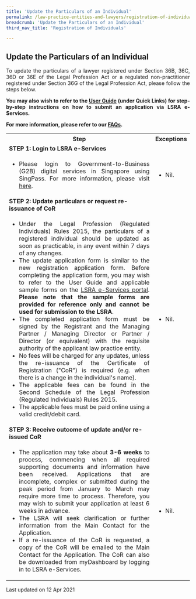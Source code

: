 ```yaml
---
title: 'Update the Particulars of an Individual'
permalink: /law-practice-entities-and-lawyers/registration-of-individuals/update-the-particulars-of-an-individual/
breadcrumb: 'Update the Particulars of an Individual'
third_nav_title: 'Registration of Individuals'

---
```



<style>
table tr td ul li {font-size: 1rem;}
</style>

Update the Particulars of an Individual
---

<p style="text-align: justify">To update the particulars of a lawyer registered under Section 36B, 36C, 36D or 36E of the Legal Profession Act or a regulated non-practitioner registered under Section 36G of the Legal Profession Act, please follow the steps below.</p>

<p style="text-align: justify"><b>You may also wish to refer to the <a href="https://eservices.mlaw.gov.sg/LSRA/lsra-home" target="_blank">User Guide</a> (under Quick Links) for step-by-step instructions on how to submit an application via LSRA e-Services.</b></p>

<p style="text-align: justify"><b>For more information, please refer to our <a href="https://va.ecitizen.gov.sg/cfp/customerpages/mlaw/explorefaq.aspx" target="_blank">FAQs</a>.</b></p>

<table>
  <tr>
    <th>
      Step
    </th>
    <th>
      Exceptions
    </th>
  </tr>
  <tr>
    <td>
      <b>STEP 1: Login to LSRA e-Services</b>
    </td>
    <td></td>
  </tr>
  <tr>
    <td>
      <ul>
        <li style="text-align: justify">Please login to Government-to-Business (G2B) digital services in Singapore using SingPass. For more information, please visit <a href="https://www.singpass.gov.sg/main/" target="_blank">here</a>.</li>
      </ul>
    </td>
    <td>
      <ul>
        <li>Nil.</li>
      </ul>
    </td>
  </tr>
  <tr>
    <td>
      <b>STEP 2: Update particulars or request re-issuance of CoR </b>
    </td>
    <td></td>
  </tr>
  <tr>
    <td>
      <ul>
        <li style="text-align: justify">Under the Legal Profession (Regulated Individuals) Rules 2015, the particulars of a registered individual should be updated as soon as practicable, in any event within 7 days of any changes.</li>
        <li style="text-align: justify">The update application form is similar to the new registration application form. Before completing the application form, you may wish to refer to the User Guide and applicable sample forms on the <a href="https://eservices.mlaw.gov.sg/LSRA/lsra-home" target="_blank">LSRA e-Services portal</a>. <b>Please note that the sample forms are provided for reference only and cannot be used for submission to the LSRA</b>.</li>
        <li style="text-align: justify">The completed application form must be signed by the Registrant and the Managing Partner / Managing Director or Partner / Director (or equivalent) with the requisite authority of the applicant law practice entity.</li>
        <li style="text-align: justify">No fees will be charged for any updates, unless the re-issuance of the Certificate of Registration ("CoR") is required (e.g. when there is a change in the individual's name).</li>
        <li style="text-align: justify">The applicable fees can be found in the Second Schedule of the Legal Profession (Regulated Individuals) Rules 2015.</li>
        <li style="text-align: justify">The applicable fees must be paid online using a valid credit/debit card.</li>
      </ul>
    </td>
    <td>
      <ul>
        <li>Nil.</li>
      </ul>
    </td>
  </tr>
  <tr>
    <td>
      <b>STEP 3: Receive outcome of update and/or re-issued CoR</b>
    </td>
    <td></td>
  </tr>
  <tr>
    <td>
      <ul>
        <li style="text-align: justify">The application may take about <b>3-6 weeks</b> to process, commencing when all required supporting documents and information have been received. Applications that are incomplete, complex or submitted during the peak period from January to March may require more time to process. Therefore, you may wish to submit your application at least 6 weeks in advance.</li>
        <li style="text-align: justify">The LSRA will seek clarification or further information from the Main Contact for the Application.</li>
        <li style="text-align: justify">If a re-issuance of the CoR is requested, a copy of the CoR will be emailed to the Main Contact for the Application. The CoR can also be downloaded from myDashboard by logging in to LSRA e-Services.</li>
      </ul>
    </td>
    <td>
      <ul>
        <li>Nil.</li>
      </ul>
    </td>
  </tr>
</table>

<p class="right-side-updated">Last updated on 12 Apr 2021</p>
